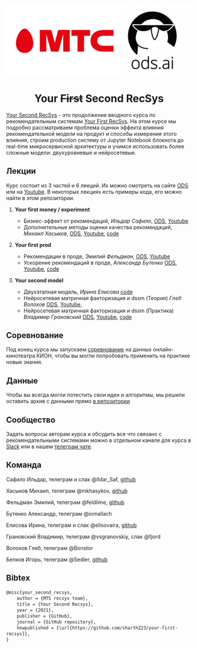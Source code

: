 <div align="center">

![Logo](img/logo.png)

# Your ~~First~~ Second RecSys

</div>

[Your Second RecSys](https://ods.ai/tracks/recsys-course2021) - это продолжение вводного курса по рекомендательным системам [Your First RecSys](https://ods.ai/tracks/mts-recsys-df2020). На этом курсе мы подробно рассматриваем проблема оценки эффекта влияния рекомендательной модели на продукт и способы измерения этого влияния, строим production систему от Jupyter Notebook блокнота до real-time микросервисной архитектуры и учимся использовать более сложные модели: двухуровневые и нейросетевые. 


## Лекции

Курс состоит из 3 частей и 6 лекций. Их можно смотреть на сайте [ODS](https://ods.ai/tracks/recsys-course2021) или на [Youtube](https://www.youtube.com/c/ODSAIRu). В некоторых лекциях есть примеры кода, его можно найти в этом репозитории.

1. **Your first money / experiment**
   
   + Бизнес-эффект от рекомендаций, *Ильдар Сафило*, [ODS](https://ods.ai/tracks/recsys-course2021/blocks/89d8b49a-a7d4-4e6a-9f2a-25910b32fcb8), [Youtube](https://www.youtube.com/watch?v=xPqHxf7nsg8)
   + Дополнительные методы оценки качества рекомендаций, *Михаил Хасыков*, [ODS](https://ods.ai/tracks/recsys-course2021/blocks/7b5961cd-b6d3-4948-b5a8-4dbadf6fb7e1), [Youtube](https://www.youtube.com/watch?v=sI95Y02YD14), [code](https://github.com/sharthZ23/your-second-recsys/tree/master/lecture_2)
   
2. **Your first prod**
   
    + Рекомендации в проде, *Эмилий Фельдман*, [ODS](https://ods.ai/tracks/recsys-course2021/blocks/15ea2527-34b9-4a75-84bf-d5c6a5ebb7d1), [Youtube](https://www.youtube.com/watch?v=nOg8z-CfJP4)
    + Ускорение рекомендаций в проде, *Александр Бутенко* [ODS](https://ods.ai/tracks/recsys-course2021/blocks/bff86b98-b9e7-41c4-af57-f5326828ab61), [Youtube](https://www.youtube.com/watch?v=VGLW6_rTzOM), [code](https://github.com/sharthZ23/your-second-recsys/tree/master/lecture_4)
   
3. **Your second model**
   
    + Двухэтапная модель, *Ирина Елисова* [code](https://github.com/sharthZ23/your-second-recsys/tree/master/lecture_5)
    + Нейросетевая матричная факторизация и dssm (Теория) *Глеб Волохов* [ODS](https://ods.ai/tracks/recsys-course2021/blocks/b89e1feb-e945-4ac5-9a66-77aacfde6b92), [Youtube](https://www.youtube.com/watch?v=IznR42dGH-c),
    + Нейросетевая матричная факторизация и dssm (Практика) *Владимир Грановский* [ODS](https://ods.ai/tracks/recsys-course2021/blocks/85f9589f-b8e6-40e9-9442-36ba7880eb5f), [Youtube](https://www.youtube.com/watch?v=BssyfbDCxvU), [code](https://github.com/sharthZ23/your-second-recsys/tree/master/lecture_6) 


## Соревнование

Под конец курса мы запускаем [соревнование](https://ods.ai/tracks/recsys-course2021/competitions/competition-recsys-21) на данных онлайн-кинотеатра КИОН, чтобы вы могли попробовать применить на практике новые знания.

## Данные

Чтобы вы всегда могли потестить свои идеи и алгоритмы, мы решили оставить архив с данными прямо [в репозитории](https://github.com/sharthZ23/your-second-recsys/blob/master/data_kion.zip)

## Сообщество

Задать вопросы авторам курса и обсудить все что связано с рекомендательными системами можно в отдельном канале для курса в [Slack](https://opendatascience.slack.com/archives/C02F8FS88HL) или в нашем [телеграм чате](https://t.me/joinchat/P6Mvju3oN8Q5ZmEy).

## Команда

Сафило Ильдар, телеграм и слак @Ildar_Saf, [github](https://github.com/irsafilo)

Хасыков Михаил, телеграм @mkhasykov, [github](https://github.com/mkhasykov)

Фельдман Эмилий, телеграм @feldlime, [github](https://github.com/feldlime)

Бутенко Александр, телеграм @iomallach

Елисова Ирина, телеграм и слак @elisovaira, [github](https://github.com/ElisovaIra)

Грановский Владимир, телеграм @vsgranovskiy, слак @fjord

Волохов Глеб, телеграм @Bonstor

Белков Игорь, телеграм @Sedler, [github](https://github.com/OzmundSedler)

## Bibtex
```
@misc{your_second_recsys,
    author = {MTS recsys team},
    title = {Your Second Recsys},
    year = {2021},
    publisher = {GitHub},
    journal = {GitHub repository},
    howpublished = {\url{https://github.com/sharthZ23/your-first-recsys}},
}
```
